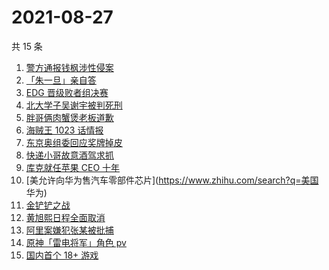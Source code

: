 # 2021-08-27

共 15 条

<!-- BEGIN ZHIHUSEARCH -->
<!-- 最后更新时间 Fri Aug 27 2021 05:09:44 GMT+0800 (China Standard Time) -->
1. [警方通报钱枫涉性侵案](https://www.zhihu.com/search?q=钱枫)
1. [「朱一旦」亲自答](https://www.zhihu.com/search?q=脱口秀大会)
1. [EDG 晋级败者组决赛](https://www.zhihu.com/search?q=EDG)
1. [北大学子吴谢宇被判死刑](https://www.zhihu.com/search?q=吴谢宇)
1. [胖哥俩肉蟹煲老板道歉](https://www.zhihu.com/search?q=胖哥俩肉蟹煲)
1. [海贼王 1023 话情报](https://www.zhihu.com/search?q=海贼王)
1. [东京奥组委回应奖牌掉皮](https://www.zhihu.com/search?q=奖牌掉皮)
1. [快递小哥故意酒驾求抓](https://www.zhihu.com/search?q=快递小哥)
1. [库克就任苹果 CEO 十年 ](https://www.zhihu.com/search?q=库克)
1. [美允许向华为售汽车零部件芯片](https://www.zhihu.com/search?q=美国 华为)
1. [金铲铲之战](https://www.zhihu.com/search?q=金铲铲之战)
1. [黄旭熙日程全面取消](https://www.zhihu.com/search?q=黄旭熙)
1. [阿里案嫌犯张某被批捕 ](https://www.zhihu.com/search?q=阿里张某)
1. [原神「雷电将军」角色 pv](https://www.zhihu.com/search?q=原神)
1. [国内首个 18+ 游戏](https://www.zhihu.com/search?q=光与夜之恋)
<!-- END ZHIHUSEARCH -->
